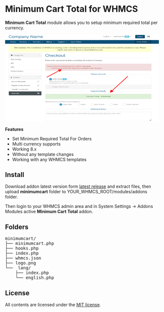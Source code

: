# Minimum Cart Total for WHMCS
**Minimum Cart Total** module allows you to setup minimum required total per currency.

![Screenshot](clientarea.png)

**Features**

- Set Minimum Required Total For Orders
- Multi currency supports
- Working 8.x
- Without any template changes
- Working with any WHMCS templates


## Install

Download addon latest version form [latest release](https://github.com/farzadkhaledi/minimumcart/releases/latest) and extract files, then upload **minimumcart** folder to YOUR_WHMCS_ROOT/modules/addons folder.

Then login to your WHMCS admin area and in System Settings -> Addons Modules active **Minimum Cart Total** addon.



## Folders

<pre>
minimumcart/
├── minimumcart.php
├── hooks.php
├── index.php
├── whmcs.json
├── logo.png
└──  lang/
    ├── index.php
    └── english.php
</pre>


## License

All contents are licensed under the [MIT license].

[mit license]: LICENSE
